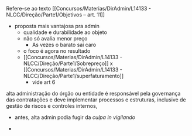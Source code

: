 Refere-se ao texto 
[[Concursos/Materias/DirAdmin/L14133 - NLCC/Direção/Parte1/Objetivos – art. 11]]

- proposta mais vantajosa pra admin
	- qualidade e durabilidade ao objeto
	- não só avalia menor preço
		- As vezes o barato sai caro
	- o foco é agora no resultado
	- [[Concursos/Materias/DirAdmin/L14133 - NLCC/Direção/Parte1/Sobrepreço]] x [[Concursos/Materias/DirAdmin/L14133 - NLCC/Direção/Parte1/superfaturamento]]
		- vide art 6

alta administração do órgão ou entidade é responsável pela governança das contratações e deve implementar processos e estruturas, inclusive de gestão de riscos e   controles internos,

- antes, alta admin  podia fugir da *culpa in vigilando*

- 